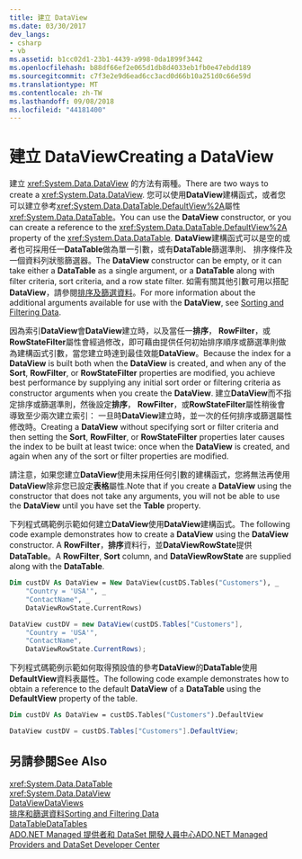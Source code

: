 ```yaml
---
title: 建立 DataView
ms.date: 03/30/2017
dev_langs:
- csharp
- vb
ms.assetid: b1cc02d1-23b1-4439-a998-0da1899f3442
ms.openlocfilehash: b88df66ef2e065d1db8d4033eb1fb0e47ebdd189
ms.sourcegitcommit: c7f3e2e9d6ead6cc3acd0d66b10a251d0c66e59d
ms.translationtype: MT
ms.contentlocale: zh-TW
ms.lasthandoff: 09/08/2018
ms.locfileid: "44181400"
---
```

# <a name="creating-a-dataview"></a><span data-ttu-id="f15ba-102">建立 DataView</span><span class="sxs-lookup"><span data-stu-id="f15ba-102">Creating a DataView</span></span>
<span data-ttu-id="f15ba-103">建立 <xref:System.Data.DataView> 的方法有兩種。</span><span class="sxs-lookup"><span data-stu-id="f15ba-103">There are two ways to create a <xref:System.Data.DataView>.</span></span> <span data-ttu-id="f15ba-104">您可以使用**DataView**建構函式，或者您可以建立參考<xref:System.Data.DataTable.DefaultView%2A>屬性<xref:System.Data.DataTable>。</span><span class="sxs-lookup"><span data-stu-id="f15ba-104">You can use the **DataView** constructor, or you can create a reference to the <xref:System.Data.DataTable.DefaultView%2A> property of the <xref:System.Data.DataTable>.</span></span> <span data-ttu-id="f15ba-105">**DataView**建構函式可以是空的或者也可採用任一**DataTable**做為單一引數，或有**DataTable**篩選準則、 排序條件及一個資料列狀態篩選器。</span><span class="sxs-lookup"><span data-stu-id="f15ba-105">The **DataView** constructor can be empty, or it can take either a **DataTable** as a single argument, or a **DataTable** along with filter criteria, sort criteria, and a row state filter.</span></span> <span data-ttu-id="f15ba-106">如需有關其他引數可用以搭配**DataView**，請參閱[排序及篩選資料](../../../../../docs/framework/data/adonet/dataset-datatable-dataview/sorting-and-filtering-data.md)。</span><span class="sxs-lookup"><span data-stu-id="f15ba-106">For more information about the additional arguments available for use with the **DataView**, see [Sorting and Filtering Data](../../../../../docs/framework/data/adonet/dataset-datatable-dataview/sorting-and-filtering-data.md).</span></span>  
  
 <span data-ttu-id="f15ba-107">因為索引**DataView**會**DataView**建立時，以及當任一**排序**， **RowFilter**，或**RowStateFilter**屬性會經過修改，即可藉由提供任何初始排序順序或篩選準則做為建構函式引數，當您建立時達到最佳效能**DataView**。</span><span class="sxs-lookup"><span data-stu-id="f15ba-107">Because the index for a **DataView** is built both when the **DataView** is created, and when any of the **Sort**, **RowFilter**, or **RowStateFilter** properties are modified, you achieve best performance by supplying any initial sort order or filtering criteria as constructor arguments when you create the **DataView**.</span></span> <span data-ttu-id="f15ba-108">建立**DataView**而不指定排序或篩選準則，然後設定**排序**， **RowFilter**，或**RowStateFilter**屬性稍後會導致至少兩次建立索引： 一旦時**DataView**建立時，並一次的任何排序或篩選屬性修改時。</span><span class="sxs-lookup"><span data-stu-id="f15ba-108">Creating a **DataView** without specifying sort or filter criteria and then setting the **Sort**, **RowFilter**, or **RowStateFilter** properties later causes the index to be built at least twice: once when the **DataView** is created, and again when any of the sort or filter properties are modified.</span></span>  
  
 <span data-ttu-id="f15ba-109">請注意，如果您建立**DataView**使用未採用任何引數的建構函式，您將無法再使用**DataView**除非您已設定**表格**屬性.</span><span class="sxs-lookup"><span data-stu-id="f15ba-109">Note that if you create a **DataView** using the constructor that does not take any arguments, you will not be able to use the **DataView** until you have set the **Table** property.</span></span>  
  
 <span data-ttu-id="f15ba-110">下列程式碼範例示範如何建立**DataView**使用**DataView**建構函式。</span><span class="sxs-lookup"><span data-stu-id="f15ba-110">The following code example demonstrates how to create a **DataView** using the **DataView** constructor.</span></span> <span data-ttu-id="f15ba-111">A **RowFilter**，**排序**資料行，並**DataViewRowState**提供**DataTable**。</span><span class="sxs-lookup"><span data-stu-id="f15ba-111">A **RowFilter**, **Sort** column, and **DataViewRowState** are supplied along with the **DataTable**.</span></span>  
  
```vb  
Dim custDV As DataView = New DataView(custDS.Tables("Customers"), _  
    "Country = 'USA'", _  
    "ContactName", _  
    DataViewRowState.CurrentRows)  
```  
  
```csharp  
DataView custDV = new DataView(custDS.Tables["Customers"],   
    "Country = 'USA'",   
    "ContactName",   
    DataViewRowState.CurrentRows);  
```  
  
 <span data-ttu-id="f15ba-112">下列程式碼範例示範如何取得預設值的參考**DataView**的**DataTable**使用**DefaultView**資料表屬性。</span><span class="sxs-lookup"><span data-stu-id="f15ba-112">The following code example demonstrates how to obtain a reference to the default **DataView** of a **DataTable** using the **DefaultView** property of the table.</span></span>  
  
```vb  
Dim custDV As DataView = custDS.Tables("Customers").DefaultView  
```  
  
```csharp  
DataView custDV = custDS.Tables["Customers"].DefaultView;  
```  
  
## <a name="see-also"></a><span data-ttu-id="f15ba-113">另請參閱</span><span class="sxs-lookup"><span data-stu-id="f15ba-113">See Also</span></span>  
 <xref:System.Data.DataTable>  
 <xref:System.Data.DataView>  
 [<span data-ttu-id="f15ba-114">DataView</span><span class="sxs-lookup"><span data-stu-id="f15ba-114">DataViews</span></span>](../../../../../docs/framework/data/adonet/dataset-datatable-dataview/dataviews.md)  
 [<span data-ttu-id="f15ba-115">排序和篩選資料</span><span class="sxs-lookup"><span data-stu-id="f15ba-115">Sorting and Filtering Data</span></span>](../../../../../docs/framework/data/adonet/dataset-datatable-dataview/sorting-and-filtering-data.md)  
 [<span data-ttu-id="f15ba-116">DataTable</span><span class="sxs-lookup"><span data-stu-id="f15ba-116">DataTables</span></span>](../../../../../docs/framework/data/adonet/dataset-datatable-dataview/datatables.md)  
 [<span data-ttu-id="f15ba-117">ADO.NET Managed 提供者和 DataSet 開發人員中心</span><span class="sxs-lookup"><span data-stu-id="f15ba-117">ADO.NET Managed Providers and DataSet Developer Center</span></span>](https://go.microsoft.com/fwlink/?LinkId=217917)
